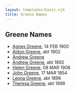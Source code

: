 ```yaml
---
layout: templates/basic.njk
title: Greene Names
---
```

## Greene Names
- [Agnes Greene](/people/1/15565254), 14 FEB 1900
- [Aldon Greene](/people/4/48950004), abt 1902
- [Andrew Greene](/people/7/70089858)
- [Andrew Greene](/people/5/54560240), abt 1892
- [Helen Greene](/people/6/65162976), 08 MAR 1908
- [John Greene](/people/7/71088434), 17 MAR 1854
- [Leona Greene](/people/2/24282065), abt 1896
- [Theresa Greene](/people/2/22213557), abt 1898